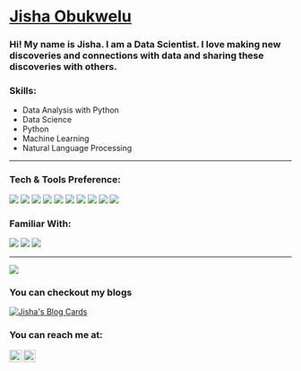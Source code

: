 # <a href="https://www.linkedin.com/in/jiobu1/">Jisha Obukwelu</a>
### Hi! My name is Jisha. I am a Data Scientist. I love making new discoveries and connections with data and sharing these discoveries with others.

### Skills:
- Data Analysis with Python
- Data Science
- Python
- Machine Learning
- Natural Language Processing

-----

### Tech & Tools Preference:
<img src="https://img.shields.io/badge/-Python-FFD43B?style=flat&logo=python&logoColor=4B8BBE"> <img src="http://img.shields.io/badge/-AWS RDS-131A22?style=flat&logo=awsrds&logoColor=orange"> <img src="https://img.shields.io/badge/-Postgresql-0064a5?style=flat&logo=postgresql&logoColor=848484"> <img src="https://img.shields.io/badge/-MongoDB-4db33d?style=flat&logo=mongodb&logoColor=3F3E42"> <img src="https://img.shields.io/badge/-MySQL-F29111?style=flat&logo=mysql&logoColor=00758F"> <img src="http://img.shields.io/badge/-Git-F1502F?style=flat&logo=git&logoColor=F1502F"> <img src="http://img.shields.io/badge/-Github-white?style=flat&logo=github&logoColor=f34f29"> <img src="http://img.shields.io/badge/-VS%20Code-007ACC?style=flat&logo=visual%20studio%20code&logoColor=white"> <img src="http://img.shields.io/badge/-Heroku-430098?style=flat&logo=heroku&logoColor=purple">  <img src="http://img.shields.io/badge/-FastAPI-3F3E42?style=flat&logo=fastapi&logoColor=white">

### Familiar With:
<img src = "https://img.shields.io/badge/-HTML5-E34F26?style=flat&logo=html5&logoColor=white"> <img src = "https://img.shields.io/badge/-CSS3-1572B6?style=flat&logo=css3&logoColor=white"> <img src="https://img.shields.io/badge/-Bootstrap-563D7C?style=flat&logo=bootstrap&logoColor=white">
***

<a href="https://github.com/jiobu1">
  <img src="https://github-readme-stats.vercel.app/api?username=jiobu1&show_icons=true&hide_border=true" />
</a>

### You can checkout my blogs

[![Jisha's Blog Cards](https://github-cards-external-blogs.souravdey777.vercel.app/getMediumBlogs?username=jishaobukwelu&type=horizontal)](https://medium.com/@jishaobukwelu)

### You can reach me at:
<a href="https://linkedin.com/in/jishaobukwelu">
  <img align="left" alt="Jisha's Linkdein" width="22px" src="https://cdn.jsdelivr.net/npm/simple-icons@v3/icons/linkedin.svg" />
</a>
<a href="https://github.com/jiobu1">
  <img align="left" alt="Jisha's Github" width="22px" src="https://cdn.jsdelivr.net/npm/simple-icons@v3/icons/github.svg" />
</a>


